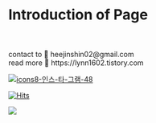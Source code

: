 
<h1 align> Introduction of Page </h1> <br>
<br>
contact to 📨 heejinshin02@gmail.com <br>
read more 👩 https://lynn1602.tistory.com <br>


[![icons8-인스-타-그램-48](https://user-images.githubusercontent.com/86960303/220584157-8978fec4-5935-4fc2-a0fe-a6271166b84d.png)](https://codingwanee.tistory.com/entry/%EC%A0%95%EB%A6%AC-%EA%B9%83%ED%97%88%EB%B8%8C-%EB%B8%94%EB%A1%9C%EA%B7%B8%EB%A1%9C-%EA%B0%84%ED%8E%B8%ED%95%98%EA%B2%8C-%EC%9B%B9%EA%B0%9C%EB%B0%9C%EC%9E%90-%EC%9D%B4%EB%A0%A5%EC%84%9C-%EB%A7%8C%EB%93%A4%EA%B8%B0)




[![Hits](https://hits.seeyoufarm.com/api/count/incr/badge.svg?url=https%3A%2F%2Fgithub.com%2Fheejinshin&count_bg=%2379C83D&title_bg=%23F5B217&icon=amazonaws.svg&icon_color=%23E7E7E7&title=hits&edge_flat=false)](https://hits.seeyoufarm.com)



<img src="https://img.shields.io/badge/flutter-02569B?style=for-the-badge&logo=flutter&logoColor=white">
<!--
**heejinshin/heejinshin** is a ✨ _special_ ✨ repository because its `README.md` (this file) appears on your GitHub profile.

Here are some ideas to get you started:

- 🔭 I’m currently working on ...
- 🌱 I’m currently learning ...
- 👯 I’m looking to collaborate on ...
- 🤔 I’m looking for help with ...
- 💬 Ask me about ...
- 📫 How to reach me: ...
- 😄 Pronouns: ...
- ⚡ Fun fact: ...
-->

